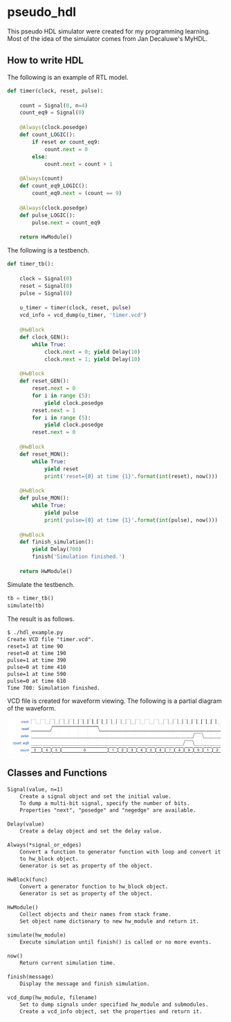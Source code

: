 pseudo_hdl
==========

This pseudo HDL simulator were created for my programming learning.
Most of the idea of the simulator comes from Jan Decaluwe's MyHDL.


How to write HDL
----------------

The following is an example of RTL model.

```python
def timer(clock, reset, pulse):

    count = Signal(0, n=4)
    count_eq9 = Signal(0)

    @Always(clock.posedge)
    def count_LOGIC():
        if reset or count_eq9:
            count.next = 0
        else:
            count.next = count + 1

    @Always(count)
    def count_eq9_LOGIC():
        count_eq9.next = (count == 9)

    @Always(clock.posedge)
    def pulse_LOGIC():
        pulse.next = count_eq9

    return HwModule()
```

The following is a testbench.

```python
def timer_tb():

    clock = Signal(0)
    reset = Signal(0)
    pulse = Signal(0)

    u_timer = timer(clock, reset, pulse)
    vcd_info = vcd_dump(u_timer, 'timer.vcd')

    @HwBlock
    def clock_GEN():
        while True:
            clock.next = 0; yield Delay(10)
            clock.next = 1; yield Delay(10)

    @HwBlock
    def reset_GEN():
        reset.next = 0
        for i in range (5):
            yield clock.posedge
        reset.next = 1
        for i in range (5):
            yield clock.posedge
        reset.next = 0

    @HwBlock
    def reset_MON():
        while True:
            yield reset
            print('reset={0} at time {1}'.format(int(reset), now()))

    @HwBlock
    def pulse_MON():
        while True:
            yield pulse
            print('pulse={0} at time {1}'.format(int(pulse), now()))

    @HwBlock
    def finish_simulation():
        yield Delay(700)
        finish('Simulation finished.')

    return HwModule()
```

Simulate the testbench.

```python
tb = timer_tb()
simulate(tb)
```

The result is as follows.

    $ ./hdl_example.py
    Create VCD file "timer.vcd".
    reset=1 at time 90
    reset=0 at time 190
    pulse=1 at time 390
    pulse=0 at time 410
    pulse=1 at time 590
    pulse=0 at time 610
    Time 700: Simulation finished.


VCD file is created for waveform viewing.
The following is a partial diagram of the waveform.

<img src="hdl_example.png" alt="waveform diagram">


Classes and Functions
---------------------

    Signal(value, n=1)
        Create a signal object and set the initial value.
        To dump a multi-bit signal, specify the number of bits.
        Properties "next", "posedge" and "negedge" are available.

    Delay(value)
        Create a delay object and set the delay value.

    Always(*signal_or_edges)
        Convert a function to generator function with loop and convert it
        to hw_block object.
        Generator is set as property of the object.

    HwBlock(func)
        Convert a generator function to hw_block object.
        Generator is set as property of the object.

    HwModule()
        Collect objects and their names from stack frame.
        Set object name dictionary to new hw_module and return it.

    simulate(hw_module)
        Execute simulation until finish() is called or no more events.

    now()
        Return current simulation time.

    finish(message)
        Display the message and finish simulation.

    vcd_dump(hw_module, filename)
        Set to dump signals under specified hw_module and submodules.
        Create a vcd_info object, set the properties and return it.
